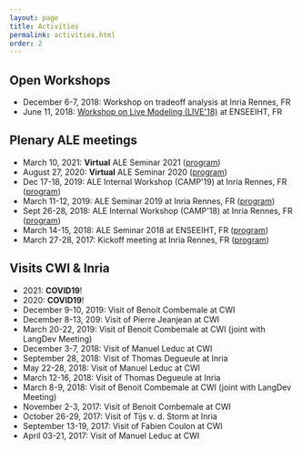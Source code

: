 ```yaml
---
layout: page
title: Activities
permalink: activities.html
order: 2
---
```


<link rel="stylesheet" href="{{ site.baseurl }}/css/all.css">
<link rel="stylesheet" type="text/css" href="https://cdnjs.cloudflare.com/ajax/libs/vis/4.20.1/vis.min.css" />
<script type="text/javascript" src="https://cdnjs.cloudflare.com/ajax/libs/vis/4.20.1/vis.min.js"></script>


## Open Workshops

-	December 6-7, 2018: Workshop on tradeoff analysis at Inria Rennes, FR
- June 11, 2018: [Workshop on Live Modeling (LIVE'18)](http://gemoc.org/ale/live18) at ENSEEIHT, FR

## Plenary ALE meetings

- March 10, 2021: **Virtual** ALE Seminar 2021 ([program](https://github.com/gemoc/ale-shared/blob/master/meetings/21-03-Seminar2021/))
- August 27, 2020: **Virtual** ALE Seminar 2020 ([program](https://github.com/gemoc/ale-shared/blob/master/meetings/20-08-Seminar2020/))
- Dec 17-18, 2019: ALE Internal Workshop (CAMP'19) at Inria Rennes, FR ([program](https://github.com/gemoc/ale-shared/blob/master/meetings/19-12-meetInRennes))
- March 11-12, 2019: ALE Seminar 2019 at Inria Rennes, FR ([program](https://github.com/gemoc/ale-shared/blob/master/meetings/19-04-Seminar2019/))
- Sept 26-28, 2018: ALE Internal Workshop (CAMP'18) at Inria Rennes, FR ([program](http://gemoc.org/ale/camp18))
- March 14-15, 2018: ALE Seminar 2018 at ENSEEIHT, FR ([program](https://github.com/gemoc/ale-shared/tree/master/meetings/18-03-Seminar2018))
- March 27-28, 2017: Kickoff meeting at Inria Rennes, FR ([program](https://github.com/gemoc/ale-shared/tree/master/meetings/17-03-kickoff))

## Visits CWI & Inria

- 2021: **COVID19**!
- 2020: **COVID19**!
- December 9-10, 2019: Visit of Benoit Combemale at CWI
-	December 8-13, 209: Visit of Pierre Jeanjean at CWI
- March 20-22, 2019: Visit of Benoit Combemale at CWI (joint with LangDev Meeting)
-	December 3-7, 2018: Visit of Manuel Leduc at CWI
-	September 28, 2018: Visit of Thomas Degueule at Inria
-	May 22-28, 2018: Visit of Manuel Leduc at CWI
- March 12-16, 2018: Visit of Thomas Degueule at Inria
- March 8-9, 2018: Visit of Benoit Combemale at CWI (joint with LangDev Meeting)
- November 2-3, 2017: Visit of Benoit Combemale at CWI
- October 26-29, 2017: Visit of Tijs v. d. Storm at Inria
- September 13-19, 2017: Visit of Fabien Coulon at CWI
- April 03-21, 2017: Visit of Manuel Leduc at CWI
